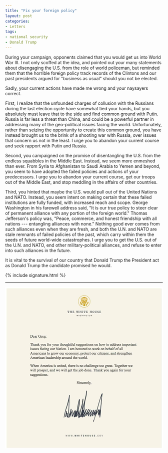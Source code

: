 ```yaml
---
title: "Fix your foreign policy"
layout: post
categories:
- Letters
tags:
- national security
- Donald Trump
---
```


During your campaign, opponents claimed that you would get us into World War III. I not only scoffed at the idea, and pointed out your many statements about disengaging the U.S. from the role of world policeman, but reminded them that the horrible foreign policy track records of the Clintons and our past presidents argued for "business as usual" should you not be elected.

Sadly, your current actions have made me wrong and your naysayers correct.

First, I realize that the unfounded charges of collusion with the Russians during the last election cycle have somewhat tied your hands, but you absolutely must leave that to the side and find common ground with Putin. Russia is far less a threat than China, and could be a powerful partner in addressing many of the geo-political issues facing the world. Unfortunately, rather than seizing the opportunity to create this common ground, you have instead brought us to the brink of a shooting war with Russia, over issues that concern us not in the least. I urge you to abandon your current course and seek rapport with Putin and Russia.

Second, you campaigned on the promise of disentangling the U.S. from the endless squabbles in the Middle East. Instead, we seem more enmeshed than ever. From Syria to Afghanistan to Saudi Arabia to Yemen and beyond, you seem to have adopted the failed policies and actions of your predecessors. I urge you to abandon your current course, get our troops out of the Middle East, and stop meddling in the affairs of other countries.

Third, you hinted that maybe the U.S. would pull out of the United Nations and NATO. Instead, you seem intent on making certain that these failed institutions are fully funded, with increased reach and scope. George Washington in his farewell address said, "It is our true policy to steer clear of permanent alliance with any portion of the foreign world." Thomas Jefferson's policy was, "Peace, commerce, and honest friendship with all nations --- entangling alliances with none." Nothing good ever comes from such alliances even when they are fresh, and both the U.N. and NATO are stale remnants of failed policies of the past, which carry within them the seeds of future world-wide catastrophes. I urge you to get the U.S. out of the U.N. and NATO, end other military-political alliances, and refuse to enter into such alliances in the future.

It is vital to the survival of our country that Donald Trump the President act as Donald Trump the candidate promised he would.

{% include signature.html %}

---

[![Trump response](/assets/img/2017/06/2017-06-23-trump-response.jpg)](/assets/img/2017/06/2017-06-23-trump-response.jpg)